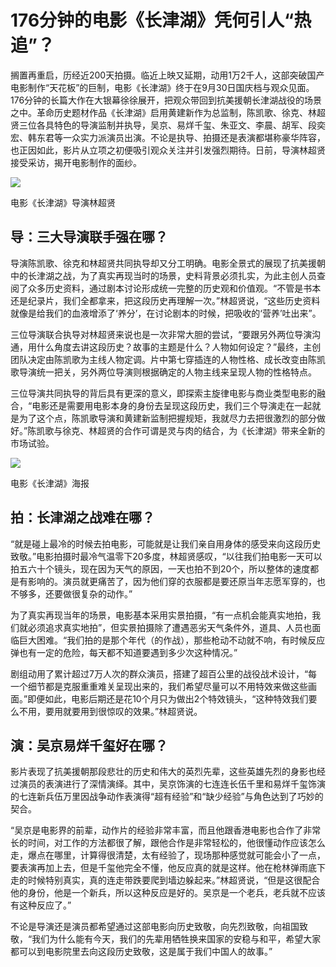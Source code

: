 <!DOCTYPE html>
<html lang="zh-cn">
      <head>
           <meta charset="utf-8">
           <title>长津湖</title>
      </head>
      <body>
           <h1>176分钟的电影《长津湖》凭何引人“热追”？</h1>
           <p>搁置再重启，历经近200天拍摄。临近上映又延期，动用1万2千人，这部突破国产电影制作“天花板”的巨制，电影《长津湖》终于在9月30日国庆档与观众见面。176分钟的长篇大作在大银幕徐徐展开，把观众带回到抗美援朝长津湖战役的场景之中。革命历史题材作品《长津湖》启用黄建新作为总监制，陈凯歌、徐克、林超贤三位各具特色的导演监制并执导，吴京、易烊千玺、朱亚文、李晨、胡军、段奕宏、韩东君等一众实力派演员出演。不论是执导、拍摄还是表演都堪称豪华阵容，也正因如此，影片从立项之初便吸引观众关注并引发强烈期待。日前，导演林超贤接受采访，揭开电影制作的面纱。</p>
           <img src="https://imgm.gmw.cn/attachement/jpg/site215/20211007/7724756906919771869.jpg">
           <p>电影《长津湖》导演林超贤</p>
           <h2>导：三大导演联手强在哪？</h2>
           <p>导演陈凯歌、徐克和林超贤共同执导却又分工明确。电影全景式的展现了抗美援朝中的长津湖之战，为了真实再现当时的场景，史料背景必须扎实，为此主创人员查阅了众多历史资料，通过剧本讨论形成统一完整的历史观和价值观。“不管是书本还是纪录片，我们全都拿来，把这段历史再理解一次。”林超贤说，“这些历史资料就像是给我们的血液增添了‘养分’，在讨论剧本的时候，把吸收的‘营养’吐出来”。</p>
           <p>三位导演联合执导对林超贤来说也是一次非常大胆的尝试，“要跟另外两位导演沟通，用什么角度去讲这段历史？故事的主题是什么？人物如何设定？”最终，主创团队决定由陈凯歌为主线人物定调。片中第七穿插连的人物性格、成长改变由陈凯歌导演统一把关，另外两位导演则根据确定的人物主线来呈现人物的性格特点。</p>
           <p>三位导演共同执导的背后具有更深的意义，即探索主旋律电影与商业类型电影的融合，“电影还是需要用电影本身的身份去呈现这段历史，我们三个导演走在一起就是为了这个点，陈凯歌导演和黄建新监制把握规矩，我就尽力去把很激烈的部分做好。”陈凯歌与徐克、林超贤的合作可谓是灵与肉的结合，为《长津湖》带来全新的市场试验。</p>
           <img src="https://imgm.gmw.cn/attachement/jpg/site215/20211007/5914695860437993886.jpg">
           <p>电影《长津湖》海报</p>
           <h2>拍：长津湖之战难在哪？</h2>
           <p>“就是碰上最冷的时候去拍电影，可能就是让我们亲自用身体的感受来向这段历史致敬。”电影拍摄时最冷气温零下20多度，林超贤感叹，“以往我们拍电影一天可以拍五六十个镜头，现在因为天气的原因，一天也拍不到20个，所以整体的速度都是有影响的。演员就更痛苦了，因为他们穿的衣服都是要还原当年志愿军穿的，也不够多，还要做很复杂的动作。”</p>
           <p>为了真实再现当年的场景，电影基本采用实景拍摄，“有一点机会能真实地拍，我们就必须追求真实地拍”，但实景拍摄除了遭遇恶劣天气条件外，道具、人员也面临巨大困难。“我们拍的是那个年代（的作战），那些枪动不动就不响，有时候反应弹也有一定的危险，每天都不知道要遇到多少次这种情况。”</p>
           <p>剧组动用了累计超过7万人次的群众演员，搭建了超百公里的战役战术设计，“每一个细节都是克服重重难关呈现出来的，我们希望尽量可以不用特效来做这些画面。”即便如此，电影后期还是花10个月只为做出2个特效镜头，“这种特效我们要么不用，要用就要用到很惊叹的效果。”林超贤说。</p>
           <h2>演：吴京易烊千玺好在哪？</h2>
           <p>影片表现了抗美援朝那段悲壮的历史和伟大的英烈先辈，这些英雄先烈的身影也经过演员的表演进行了深情演绎。其中，吴京饰演的七连连长伍千里和易烊千玺饰演的七连新兵伍万里因战争动作表演得“超有经验”和“缺少经验”与角色达到了巧妙的契合。</p>
           <p>“吴京是电影界的前辈，动作片的经验非常丰富，而且他跟香港电影也合作了非常长的时间，对工作的方法都很了解，跟他合作是非常轻松的，他很懂动作应该怎么走，爆点在哪里，计算得很清楚，太有经验了，现场那种感觉就可能会小了一点，要表演再加上去，但是千玺他完全不懂，他反应真的就是这样。他在枪林弹雨底下走的时候特别真实，真的连走带跌要爬到墙边躲起来。”林超贤说，“但是这很配合他的身份，他是一个新兵，所以这种反应是好的。吴京是一个老兵，老兵就不应该有这种反应了。”</p>
           <p>不论是导演还是演员都希望通过这部电影向历史致敬，向先烈致敬，向祖国致敬，“我们为什么能有今天，我们的先辈用牺牲换来国家的安稳与和平，希望大家都可以到电影院里去向这段历史致敬，这是属于我们中国人的故事。”</p>
      </body>
</html>
